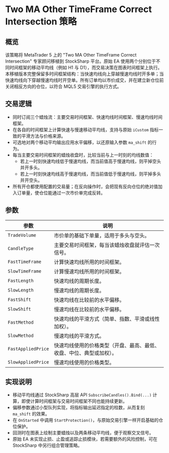 # Two MA Other TimeFrame Correct Intersection 策略

## 概览
该策略将 MetaTrader 5 上的 "Two MA Other TimeFrame Correct Intersection" 专家顾问移植到 StockSharp 平台。原始 EA 使用两个分别位于不同时间框架的移动平均线（例如 H1 与 D1），而交易决策在图表时间框架上执行。本移植版本完整保留多时间框架结构：当快速均线向上穿越慢速均线时开多单；当快速均线向下穿越慢速均线时开空单。所有订单均以市价成交，并在建立新仓位前关闭相反方向的仓位，以符合 MQL5 交易引擎的执行方式。

## 交易逻辑
- 同时订阅三个蜡烛流：主要交易时间框架、快速均线时间框架、慢速均线时间框架。
- 在各自的时间框架上计算快速与慢速移动平均线，支持与原始 `iCustom` 指标一致的平滑方法与价格来源。
- 可选地对两个移动平均输出应用水平偏移，以还原输入参数 `ma_shift` 的行为。
- 每当主要交易时间框架的蜡烛收盘时，比较当前与上一时刻的均线数值：
  - 若上一时刻快速均线低于慢速均线，而当前值高于慢速均线，则平掉空头并开多头。
  - 若上一时刻快速均线高于慢速均线，而当前值低于慢速均线，则平掉多头并开空头。
- 所有开仓都使用配置的交易量；在反向操作时，会把现有反向仓位的绝对值加入订单量，使仓位能通过一次市价单完成反转。

## 参数
| 参数 | 说明 |
|------|------|
| `TradeVolume` | 市价单的基础下单量，适用于多头与空头。 |
| `CandleType` | 主要交易时间框架，每当该蜡烛收盘就评估一次信号。 |
| `FastTimeFrame` | 计算快速均线所用的时间框架。 |
| `SlowTimeFrame` | 计算慢速均线所用的时间框架。 |
| `FastLength` | 快速均线的周期长度。 |
| `SlowLength` | 慢速均线的周期长度。 |
| `FastShift` | 快速均线在比较前的水平偏移。 |
| `SlowShift` | 慢速均线在比较前的水平偏移。 |
| `FastMethod` | 快速均线的平滑方式（简单、指数、平滑或线性加权）。 |
| `SlowMethod` | 慢速均线的平滑方式。 |
| `FastAppliedPrice` | 快速均线使用的价格类型（开盘、最高、最低、收盘、中位、典型或加权）。 |
| `SlowAppliedPrice` | 慢速均线使用的价格类型。 |

## 实现说明
- 移动平均线通过 StockSharp 高层 API `SubscribeCandles().Bind(...)` 计算，即使计算时间框架与交易时间框架不同也能持续更新。
- 偏移参数通过小型队列实现，将指标输出延迟指定的柱数，从而复刻 `ma_shift` 的效果。
- 在 `OnStarted` 中调用 `StartProtection()`，与原始交易引擎一样开启基础的仓位保护。
- 回测时在图表上绘制主要蜡烛以及两条移动平均线，便于观察交叉信号。
- 原始 EA 未实现止损、止盈或追踪止损模块，若需要额外的风险控制，可在 StockSharp 中另行组合管理策略。
